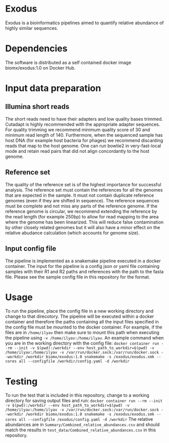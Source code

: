 # Exodus
Exodus is a bioinformatics pipelines aimed to quantify relative abundance of highly similar sequences.
# Dependencies
The software is distributed as a self contained docker image biomx/exodus:1.0 on Docker Hub.
# Input data preparation
## Illumina short reads
The short reads need to have their adapters and low quality bases trimmed. Cutadapt is highly recommended with the appropriate adapter sequences. For quality trimming we recommend minimum quality score of 30 and minimum read length of 140.
Furthermore, when the sequenced sample has host DNA (for example host bacteria for phages) we recommend discarding reads that map to the host genome. One can run bowtie2 in very-fast-local mode and retain read pairs that did not align concordantly to the host genome.

## Reference set
The quality of the reference set is of the highest importance for successful analysis. The reference set must contain the references for all the genomes that are expected in the sample. It must not contain duplicate reference genomes (even if they are shifted in sequence). The reference sequences must be complete and not miss any parts of the reference genome. If the reference genome is circular, we recommend extending the reference by the read length (for example 250bp) to allow for read mapping to the area where the genome has been linearized. This will reduce false contamination by other closely related genomes but it will also have a minor effect on the relative abudance calculation (which accounts for genome size).

## Input config file
The pipeline is implemented as a snakemake pipeline executed in a docker container. The input for the pipeline is a config json or yaml file containing samples with their R1 and R2 paths and references with the path to the fasta file. Please see the sample config file in this repository for the format.

# Usage
To run the pipeline, place the config file in a new working directory and change to that direcotory. The pipeline will be executed within a docker container and therefore the paths containing all the input files specified in the config file must be mounted to the docker container. For example, if the files are in `/home/ilyav` then make sure to mount this path when executing the pipeline using `-v /home/ilyav:/home/ilyav`. An example command when you are in the working directory with the config file:
```docker container run --rm --init -v $(pwd):/workdir --env host_path_to_workdir=$(pwd) -v /home/ilyav:/home/ilyav -v /var/run/docker.sock:/var/run/docker.sock --workdir /workdir biomx/exodus:1.0 snakemake -s /exodus/exodus.smk --cores all --configfile /workdir/config.yaml -d /workdir```

# Testing
To run the test that is included in this repository, change to a working directory for saving output files and run:
```docker container run --rm --init -v $(pwd):/workdir --env host_path_to_workdir=$(pwd) -v /home/ilyav:/home/ilyav -v /var/run/docker.sock:/var/run/docker.sock --workdir /workdir biomx/exodus:1.0 snakemake -s /exodus/exodus.smk --cores all --configfile /exodus/config.yaml -d /workdir```
The relative abundances are in `Summary/Combined_relative_abundances.csv` and should match the results in `test_data/Combined_relative_abundances.csv` in this repository.